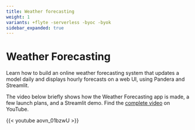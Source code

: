 ```yaml
---
title: Weather forecasting
weight: 1
variants: +flyte -serverless -byoc -byok
sidebar_expanded: true
---
```


# Weather Forecasting

Learn how to build an online weather forecasting system that updates a model daily and displays hourly forecasts on a web UI, using Pandera and Streamlit.

The video below briefly shows how the Weather Forecasting app is made, a few launch plans, and a Streamlit demo. Find the [complete video](https://youtu.be/c-X1u42uK-g) on YouTube.

{{< youtube aovn_01bzwU >}}
